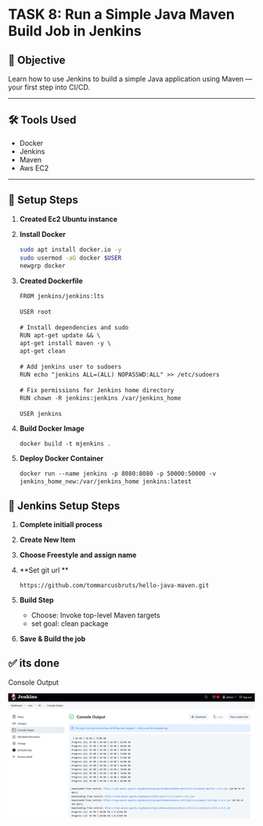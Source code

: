 # TASK 8: Run a Simple Java Maven Build Job in Jenkins

## 🎯 Objective
  Learn how to use Jenkins to build a simple Java application using Maven — your first step into CI/CD.

---

## 🛠 Tools Used
- Docker 
- Jenkins
- Maven
- Aws EC2

---

## 🧩 Setup Steps

1. **Created Ec2 Ubuntu instance**
2. **Install Docker**
    ```bash
    sudo apt install docker.io -y
    sudo usermod -aG docker $USER
    newgrp docker
    ```
    
3. **Created Dockerfile**

    ```
    FROM jenkins/jenkins:lts

    USER root

    # Install dependencies and sudo
    RUN apt-get update && \
    apt-get install maven -y \
    apt-get clean

    # Add jenkins user to sudoers
    RUN echo "jenkins ALL=(ALL) NOPASSWD:ALL" >> /etc/sudoers
    
    # Fix permissions for Jenkins home directory
    RUN chown -R jenkins:jenkins /var/jenkins_home
    
    USER jenkins

    ```
    
4. **Build Docker Image**
    ```
    docker build -t mjenkins .
    ```
    
5. **Deploy Docker Container**
    ```
    docker run --name jenkins -p 8080:8080 -p 50000:50000 -v jenkins_home_new:/var/jenkins_home jenkins:latest
    ```

## 🧩 Jenkins Setup Steps

1. **Complete initiall process**
2. **Create New Item**
3. **Choose Freestyle and assign name**    
4. **Set git url **
    ```
    https://github.com/tommarcusbruts/hello-java-maven.git
    ```
    
5. **Build Step**
    * Choose: Invoke top-level Maven targets
    * set goal: clean package
6. **Save & Build the job**

## ✅ its done

 Console Output
  
  ![Jenkins Console Output](./console-output.png)
  
  
